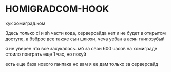 # HOMIGRADCOM-HOOK
хук хомиград.ком

Здесь только cl и sh части кода, серверсайда нет и не будет в открытом доступе, а бэброс все также сын шлюхи, чеча уебан а асян гнилозубый 

я не уверен что все захукалось. мб за свои 600 часов на хомиграде стоило поиграть еще 1 час, но похуй

есть еще база нового ганпака но вам я ее дам только за серверсайд

